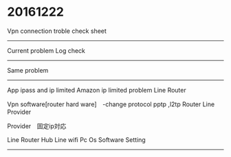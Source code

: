 # 20161222

Vpn connection troble check sheet

---------

Current problem
Log check

---------

Same problem


---------


App ipass and ip limited
Amazon ip limited problem
Line
Router

Vpn software[router hard ware]　-change protocol pptp ,l2tp
Router
Line
Provider

Provider　固定ip対応

Line
Router
Hub
Line wifi
Pc
Os
Software
Setting

----------









